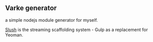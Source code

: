 ## Varke generator

a simple nodejs module generator for myself.

[Slush](http://slushjs.github.io/) is the streaming scaffolding system - Gulp as a replacement for Yeoman.